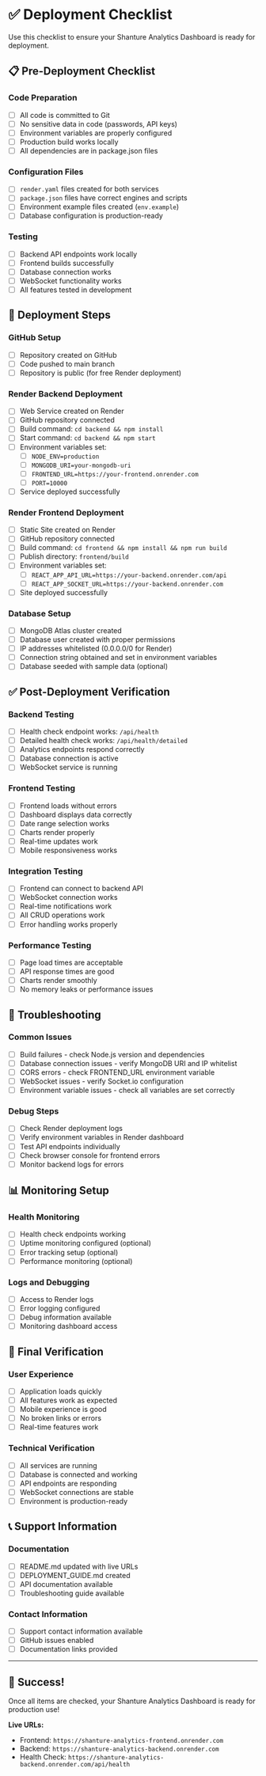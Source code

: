 # ✅ Deployment Checklist

Use this checklist to ensure your Shanture Analytics Dashboard is ready for deployment.

## 📋 Pre-Deployment Checklist

### Code Preparation
- [ ] All code is committed to Git
- [ ] No sensitive data in code (passwords, API keys)
- [ ] Environment variables are properly configured
- [ ] Production build works locally
- [ ] All dependencies are in package.json files

### Configuration Files
- [ ] `render.yaml` files created for both services
- [ ] `package.json` files have correct engines and scripts
- [ ] Environment example files created (`env.example`)
- [ ] Database configuration is production-ready

### Testing
- [ ] Backend API endpoints work locally
- [ ] Frontend builds successfully
- [ ] Database connection works
- [ ] WebSocket functionality works
- [ ] All features tested in development

## 🚀 Deployment Steps

### GitHub Setup
- [ ] Repository created on GitHub
- [ ] Code pushed to main branch
- [ ] Repository is public (for free Render deployment)

### Render Backend Deployment
- [ ] Web Service created on Render
- [ ] GitHub repository connected
- [ ] Build command: `cd backend && npm install`
- [ ] Start command: `cd backend && npm start`
- [ ] Environment variables set:
  - [ ] `NODE_ENV=production`
  - [ ] `MONGODB_URI=your-mongodb-uri`
  - [ ] `FRONTEND_URL=https://your-frontend.onrender.com`
  - [ ] `PORT=10000`
- [ ] Service deployed successfully

### Render Frontend Deployment
- [ ] Static Site created on Render
- [ ] GitHub repository connected
- [ ] Build command: `cd frontend && npm install && npm run build`
- [ ] Publish directory: `frontend/build`
- [ ] Environment variables set:
  - [ ] `REACT_APP_API_URL=https://your-backend.onrender.com/api`
  - [ ] `REACT_APP_SOCKET_URL=https://your-backend.onrender.com`
- [ ] Site deployed successfully

### Database Setup
- [ ] MongoDB Atlas cluster created
- [ ] Database user created with proper permissions
- [ ] IP addresses whitelisted (0.0.0.0/0 for Render)
- [ ] Connection string obtained and set in environment variables
- [ ] Database seeded with sample data (optional)

## ✅ Post-Deployment Verification

### Backend Testing
- [ ] Health check endpoint works: `/api/health`
- [ ] Detailed health check works: `/api/health/detailed`
- [ ] Analytics endpoints respond correctly
- [ ] Database connection is active
- [ ] WebSocket service is running

### Frontend Testing
- [ ] Frontend loads without errors
- [ ] Dashboard displays data correctly
- [ ] Date range selection works
- [ ] Charts render properly
- [ ] Real-time updates work
- [ ] Mobile responsiveness works

### Integration Testing
- [ ] Frontend can connect to backend API
- [ ] WebSocket connection works
- [ ] Real-time notifications work
- [ ] All CRUD operations work
- [ ] Error handling works properly

### Performance Testing
- [ ] Page load times are acceptable
- [ ] API response times are good
- [ ] Charts render smoothly
- [ ] No memory leaks or performance issues

## 🔧 Troubleshooting

### Common Issues
- [ ] Build failures - check Node.js version and dependencies
- [ ] Database connection issues - verify MongoDB URI and IP whitelist
- [ ] CORS errors - check FRONTEND_URL environment variable
- [ ] WebSocket issues - verify Socket.io configuration
- [ ] Environment variable issues - check all variables are set correctly

### Debug Steps
- [ ] Check Render deployment logs
- [ ] Verify environment variables in Render dashboard
- [ ] Test API endpoints individually
- [ ] Check browser console for frontend errors
- [ ] Monitor backend logs for errors

## 📊 Monitoring Setup

### Health Monitoring
- [ ] Health check endpoints working
- [ ] Uptime monitoring configured (optional)
- [ ] Error tracking setup (optional)
- [ ] Performance monitoring (optional)

### Logs and Debugging
- [ ] Access to Render logs
- [ ] Error logging configured
- [ ] Debug information available
- [ ] Monitoring dashboard access

## 🎉 Final Verification

### User Experience
- [ ] Application loads quickly
- [ ] All features work as expected
- [ ] Mobile experience is good
- [ ] No broken links or errors
- [ ] Real-time features work

### Technical Verification
- [ ] All services are running
- [ ] Database is connected and working
- [ ] API endpoints are responding
- [ ] WebSocket connections are stable
- [ ] Environment is production-ready

## 📞 Support Information

### Documentation
- [ ] README.md updated with live URLs
- [ ] DEPLOYMENT_GUIDE.md created
- [ ] API documentation available
- [ ] Troubleshooting guide available

### Contact Information
- [ ] Support contact information available
- [ ] GitHub issues enabled
- [ ] Documentation links provided

---

## 🚀 Success!

Once all items are checked, your Shanture Analytics Dashboard is ready for production use!

**Live URLs:**
- Frontend: `https://shanture-analytics-frontend.onrender.com`
- Backend: `https://shanture-analytics-backend.onrender.com`
- Health Check: `https://shanture-analytics-backend.onrender.com/api/health`

